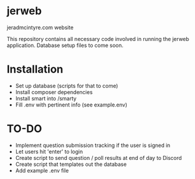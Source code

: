 # jerweb
jeradmcintyre.com website

This repository contains all necessary code involved in running the jerweb application. Database setup files to come soon.

# Installation
* Set up database (scripts for that to come)
* Install composer dependencies
* Install smart into /smarty
* Fill .env with pertinent info (see example.env)

# TO-DO
* Implement question submission tracking if the user is signed in
* Let users hit 'enter' to login
* Create script to send question / poll results at end of day to Discord
* Create script that templates out the database
* Add example .env file
